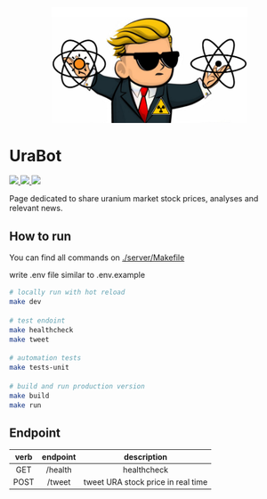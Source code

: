 <p align="center">
  <img width="70%" src="https://raw.githubusercontent.com/victorabarros/ura-bot/main/assets/UraBot_profile01.png" />
</p>

# UraBot

<p>
  <!-- badgets -->

  <a href="https://www.easycron.com/user">
    <img height="35px" src="https://www.easycron.com/apple-touch-icon-180x180.png" />
  </a>

  <a href="https://dashboard.heroku.com/apps/ura-bot-server">
    <img src="https://www.herokucdn.com/deploy/button.svg" />
  </a>

  <a href="https://twitter.com/UraniumStockBot">
    <img height="35px" src="https://upload.wikimedia.org/wikipedia/pt/thumb/3/3d/Twitter_logo_2012.svg/1200px-Twitter_logo_2012.svg.png" />
  </a>
</p>

Page dedicated to share uranium market stock prices, analyses and relevant news.

## How to run

You can find all commands on [./server/Makefile](https://github.com/victorabarros/ura-bot/blob/main/server/Makefile)

write .env file similar to .env.example

```sh
# locally run with hot reload
make dev

# test endoint
make healthcheck
make tweet

# automation tests
make tests-unit

# build and run production version
make build
make run
```

## Endpoint

|verb|endpoint|description|
|:-:|:-:|:-:|
|GET|/health|healthcheck|
|POST|/tweet|tweet URA stock price in real time|

<!--
## Improvements

- CI
- improve body message (like https://twitter.com/DolarBipolar/status/1458801696017113093 https://twitter.com/precodobitcoin/status/1460951202531794951 and add font/vendor)
- tweet relevant news (understand what's better hour and schedule it)
- code climate https://codeclimate.com/github/victorabarros/ura-bot
- integration tests
-->
